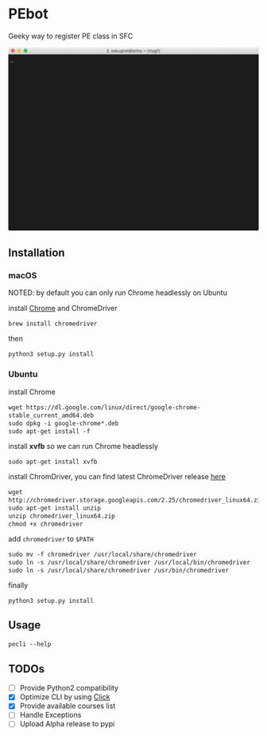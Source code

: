 # PEbot
Geeky way to register PE class in SFC

<img src="register.gif" alt="register">

## Installation
### macOS
NOTED: by default you can only run Chrome headlessly on Ubuntu

install [Chrome](https://www.google.com/chrome/browser/desktop/index.html) and ChromeDriver

```
brew install chromedriver
```

then

```
python3 setup.py install
```
### Ubuntu
install Chrome

```
wget https://dl.google.com/linux/direct/google-chrome-stable_current_amd64.deb
sudo dpkg -i google-chrome*.deb
sudo apt-get install -f
```

install **xvfb** so we can run Chrome headlessly

```
sudo apt-get install xvfb
```

install ChromDriver, you can find latest ChromeDriver release [here](https://sites.google.com/a/chromium.org/chromedriver/downloads)

```
wget http://chromedriver.storage.googleapis.com/2.25/chromedriver_linux64.zip
sudo apt-get install unzip
unzip chromedriver_linux64.zip
chmod +x chromedriver
```

add `chromedriver` to `$PATH`

```
sudo mv -f chromedriver /usr/local/share/chromedriver
sudo ln -s /usr/local/share/chromedriver /usr/local/bin/chromedriver
sudo ln -s /usr/local/share/chromedriver /usr/bin/chromedriver
```

finally

```
python3 setup.py install
```
## Usage

```
pecli --help
```

## TODOs
- [ ] Provide Python2 compatibility 
- [x] Optimize CLI by using [Click](http://click.pocoo.org/5/)
- [x] Provide available courses list
- [ ] Handle Exceptions
- [ ] Upload Alpha release to pypi
